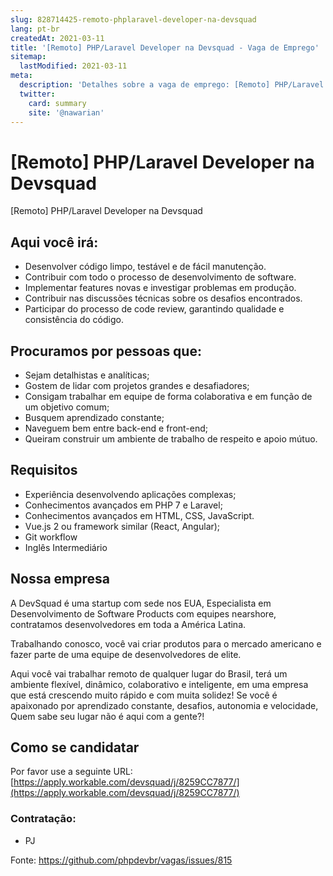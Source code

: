 ```yaml
---
slug: 828714425-remoto-phplaravel-developer-na-devsquad
lang: pt-br
createdAt: 2021-03-11
title: '[Remoto] PHP/Laravel Developer na Devsquad - Vaga de Emprego'
sitemap:
  lastModified: 2021-03-11
meta:
  description: 'Detalhes sobre a vaga de emprego: [Remoto] PHP/Laravel Developer na Devsquad'
  twitter:
    card: summary
    site: '@nawarian'
---
```


# [Remoto] PHP/Laravel Developer na Devsquad

[Remoto] PHP/Laravel Developer na Devsquad 

## Aqui você irá:

- Desenvolver código limpo, testável e de fácil manutenção.
- Contribuir com todo o processo de desenvolvimento de software.
- Implementar features novas e investigar problemas em produção.
- Contribuir nas discussões técnicas sobre os desafios encontrados.
- Participar do processo de code review, garantindo qualidade e consistência do código.

##  Procuramos por pessoas que:

- Sejam detalhistas e analíticas;
- Gostem de lidar com projetos grandes e desafiadores;
- Consigam trabalhar em equipe de forma colaborativa e em função de um objetivo comum;
- Busquem aprendizado constante;
- Naveguem bem entre back-end e front-end;
- Queiram  construir um ambiente de trabalho de respeito e apoio mútuo.

## Requisitos

- Experiência desenvolvendo aplicações complexas;
- Conhecimentos avançados em PHP 7 e Laravel;
- Conhecimentos avançados em HTML, CSS, JavaScript.
- Vue.js 2 ou framework similar (React, Angular);
- Git workflow
- Inglês Intermediário

## Nossa empresa

A DevSquad é uma startup com sede nos EUA, Especialista em Desenvolvimento de Software Products com equipes nearshore, contratamos desenvolvedores em toda a América Latina.

Trabalhando conosco, você vai criar produtos para o mercado americano e fazer parte de uma equipe de desenvolvedores de elite.

Aqui você vai trabalhar remoto de qualquer lugar do Brasil, terá um ambiente flexível, dinâmico, colaborativo e inteligente, em uma empresa que está crescendo muito rápido e com muita solidez! Se você é apaixonado por aprendizado constante, desafios, autonomia e velocidade, Quem sabe seu lugar não é aqui com a gente?!

## Como se candidatar

Por favor use a seguinte URL: [https://apply.workable.com/devsquad/j/8259CC7877/](https://apply.workable.com/devsquad/j/8259CC7877/)

### Contratação:
- PJ

Fonte: https://github.com/phpdevbr/vagas/issues/815